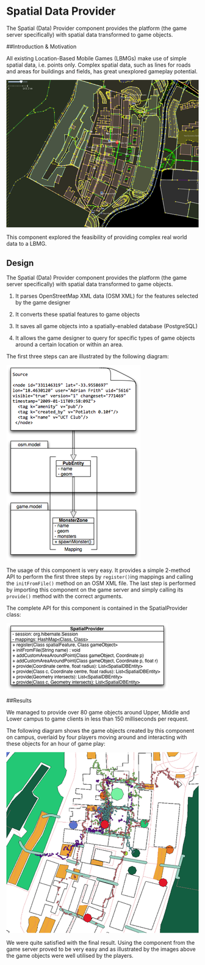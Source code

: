 Spatial Data Provider
=====================

The Spatial (Data) Provider component provides the platform (the game server specifically) with spatial data transformed to game objects.

##Introduction & Motivation

All existing Location-Based Mobile Games (LBMGs) make use of simple spatial data, i.e. points only. Complex spatial data, such as lines for roads and areas for buildings and fields, has great unexplored gameplay potential.

![OpenStreetMap data](images/josm.png)

This component explored the feasibility of providing complex real world data to a LBMG.

## Design

The Spatial (Data) Provider component provides the platform (the game server specifically) with spatial data transformed to game objects.

1. It parses OpenStreetMap XML data (OSM XML) for the features selected by the
   game designer

2. It converts these spatial features to game objects

3. It saves all game objects into a spatially-enabled database (PostgreSQL)

4. It allows the game designer to query for specific types of game objects
   around a certain location or within an area.

The first three steps can are illustrated by the following diagram:

![Steps 1 - 3](images/mapping.png)

The usage of this component is very easy. It provides a simple 2-method API to perform the first three steps by `register()`ing mappings and calling the `initFromFile()` method on an OSM XML file. The last step is performed by importing this component on the game server and simply calling its `provide()` method with the correct arguments.

The complete API for this component is contained in the SpatialProvider class:

![SpatialProvider API](images/spclass2.png)

##Results

We managed to provide over 80 game objects around Upper, Middle and Lower campus to game clients in less than 150 milliseconds per request.

The following diagram shows the game objects created by this component on campus, overlaid by four players moving around and interacting with these objects for an hour of game play:

![Players moving around campus](images/travelled.png)

We were quite satisfied with the final result. Using the component from the game server proved to be very easy and as illustrated by the images above the game objects were well utilised by the players.
